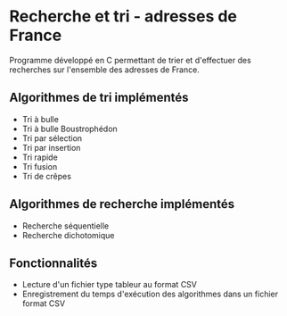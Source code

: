 # Recherche et tri - adresses de France

Programme développé en C permettant de trier et d'effectuer des recherches sur l'ensemble des adresses de France.

## Algorithmes de tri implémentés

- Tri à bulle
- Tri à bulle Boustrophédon
- Tri par sélection
- Tri par insertion
- Tri rapide
- Tri fusion
- Tri de crêpes

## Algorithmes de recherche implémentés

- Recherche séquentielle
- Recherche dichotomique

## Fonctionnalités
- Lecture d'un fichier type tableur au format CSV
- Enregistrement du temps d'exécution des algorithmes dans un fichier format CSV
